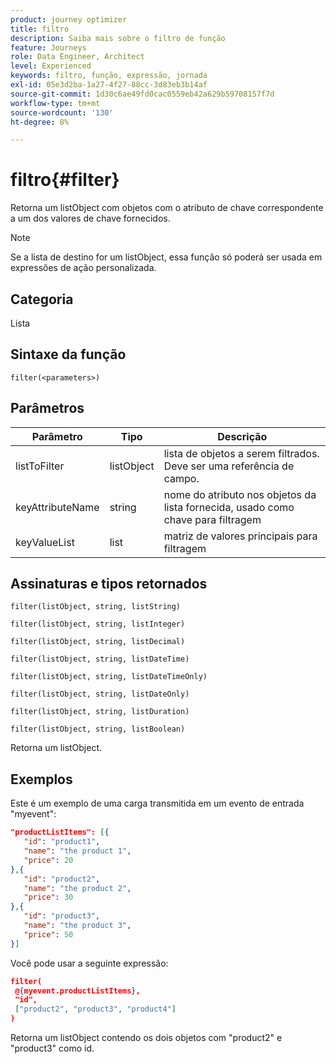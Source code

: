 ```yaml
---
product: journey optimizer
title: filtro
description: Saiba mais sobre o filtro de função
feature: Journeys
role: Data Engineer, Architect
level: Experienced
keywords: filtro, função, expressão, jornada
exl-id: 05e3d2ba-1a27-4f27-88cc-3d83eb3b14af
source-git-commit: 1d30c6ae49fd0cac0559eb42a629b59708157f7d
workflow-type: tm+mt
source-wordcount: '130'
ht-degree: 8%

---
```


# filtro{#filter}

Retorna um listObject com objetos com o atributo de chave correspondente a um dos valores de chave fornecidos.

>[!NOTE]
>
>Se a lista de destino for um listObject, essa função só poderá ser usada em expressões de ação personalizada.

## Categoria

Lista

## Sintaxe da função

`filter(<parameters>)`

## Parâmetros

| Parâmetro | Tipo | Descrição |
|-----------|------------------|------------------|
| listToFilter | listObject | lista de objetos a serem filtrados. Deve ser uma referência de campo. |
| keyAttributeName | string | nome do atributo nos objetos da lista fornecida, usado como chave para filtragem |
| keyValueList | list | matriz de valores principais para filtragem |

## Assinaturas e tipos retornados

`filter(listObject, string, listString)`

`filter(listObject, string, listInteger)`

`filter(listObject, string, listDecimal)`

`filter(listObject, string, listDateTime)`

`filter(listObject, string, listDateTimeOnly)`

`filter(listObject, string, listDateOnly)`

`filter(listObject, string, listDuration)`

`filter(listObject, string, listBoolean)`

Retorna um listObject.

## Exemplos

Este é um exemplo de uma carga transmitida em um evento de entrada &quot;myevent&quot;:

```json
"productListItems": [{
   "id": "product1",
   "name": "the product 1",
   "price": 20
},{
   "id": "product2",
   "name": "the product 2",
   "price": 30
},{
   "id": "product3",
   "name": "the product 3",
   "price": 50
}]
```

Você pode usar a seguinte expressão:

```json
filter(
 @{myevent.productListItems},
 "id", 
 ["product2", "product3", "product4"]
)
```

Retorna um listObject contendo os dois objetos com &quot;product2&quot; e &quot;product3&quot; como id.
